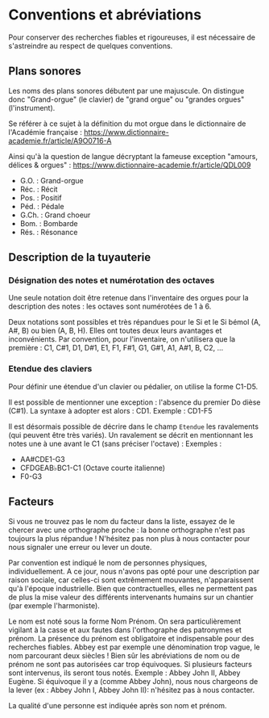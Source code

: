 # Conventions et abréviations

Pour conserver des recherches fiables et rigoureuses, il est nécessaire de s'astreindre au respect de quelques conventions.

## Plans sonores

Les noms des plans sonores débutent par une majuscule.
On distingue donc "Grand-orgue" (le clavier) de "grand orgue" ou "grandes orgues" (l'instrument).

Se référer à ce sujet à la définition du mot orgue dans le dictionnaire de l'Académie française : https://www.dictionnaire-academie.fr/article/A9O0716-A

Ainsi qu'à la question de langue décryptant la fameuse exception "amours, délices & orgues" : https://www.dictionnaire-academie.fr/article/QDL009

- G.O.  : Grand-orgue
- Réc.  : Récit
- Pos.  : Positif
- Péd.  : Pédale
- G.Ch. : Grand choeur
- Bom.  : Bombarde
- Rés.  : Résonance

## Description de la tuyauterie

### Désignation des notes et numérotation des octaves 
Une seule notation doit être retenue dans l'inventaire des orgues pour la description des notes : les octaves sont numérotées de 1 à 6.

Deux notations sont possibles et très répandues pour le Si et le Si bémol (A, A#, B) ou bien (A, B, H). Elles ont toutes deux leurs avantages et inconvénients.
Par convention, pour l'inventaire, on n'utilisera que la première :
C1, C#1, D1, D#1, E1, F1, F#1, G1, G#1, A1, A#1, B, C2, ...

### Etendue des claviers

Pour définir une étendue d'un clavier ou pédalier, on utilise la forme C1-D5.

Il est possible de mentionner une exception : l'absence du premier Do dièse (C#1). La syntaxe à adopter est alors : CD1. Exemple : CD1-F5

Il est désormais possible de décrire dans le champ `Etendue` les ravalements (qui peuvent être très variés). Un ravalement se décrit en mentionnant les notes une à une avant le C1 (sans préciser l'octave) :
Exemples :

- AA#CDE1-G3
- CFDGEAB♭BC1-C1 (Octave courte italienne)
- F0-G3

## Facteurs

Si vous ne trouvez pas le nom du facteur dans la liste, essayez de le chercer avec une orthographe proche : la bonne orthographe n'est pas toujours la plus répandue !
N'hésitez pas non plus à nous contacter pour nous signaler une erreur ou lever un doute.

Par convention est indiqué le nom de personnes physiques, individuellement.
A ce jour, nous n'avons pas opté pour une description par raison sociale, car celles-ci sont extrêmement mouvantes, n'apparaissent qu'à l'époque industrielle. Bien que contractuelles, elles ne permettent pas de plus la mise valeur des différents intervenants humains sur un chantier (par exemple l'harmoniste).

Le nom est noté sous la forme Nom Prénom. On sera particulièrement vigilant à la casse et aux fautes dans l'orthographe des patronymes et prénom. La présence du prénom est obligatoire et indispensable pour des recherches fiables. Abbey est par exemple une dénomination trop vague, le nom parcourant deux siècles !
Bien sûr les abréviations de nom ou de prénom ne sont pas autorisées car trop équivoques.
Si plusieurs facteurs sont intervenus, ils seront tous notés. Exemple : Abbey John II, Abbey Eugène.
Si équivoque il y a (comme Abbey John), nous nous chargeons de la lever (ex : Abbey John I, Abbey John II): n'hésitez pas à nous contacter.

La qualité d'une personne est indiquée après son nom et prénom.